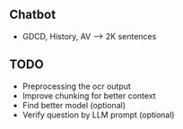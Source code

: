 ## Chatbot
* GDCD, History, AV --> 2K sentences


## TODO
* Preprocessing the ocr output
* Improve chunking for better context
* Find better model (optional)
* Verify question by LLM prompt (optional)
